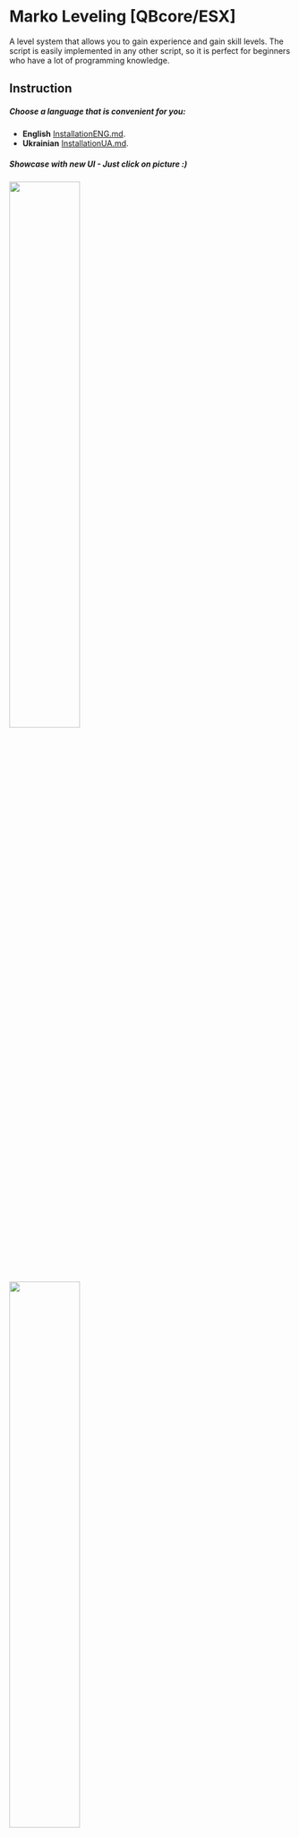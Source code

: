 # Marko Leveling [QBcore/ESX]

A level system that allows you to gain experience and gain skill levels.
The script is easily implemented in any other script, so it is perfect for beginners who have a lot of programming knowledge.

## Instruction
##### Choose a language that is convenient for you:
* **English** [InstallationENG.md](InstallationENG.md).
* **Ukrainian** [InstallationUA.md](InstallationUA.md).

##### Showcase with new UI - Just click on picture :)
[<img src="https://i.imgur.com/mEH5AJE.png" width="50%">](https://youtu.be/TxTY8hCCl5M "Showcase with new UI: 55")

[<img src="https://i.imgur.com/ClGlR4N.png" width="50%">](https://youtu.be/S1BcGt5Gfrs "Showcase - NOTIFICATION UI: 55")

## Other Scripts

[  [**TEBEX**]](https://marko-scripts.tebex.io/category/2612556)

## SUPPORT
[![Discord](https://img.shields.io/badge/Discord-ES%20Community-7289DA.svg)](https://discord.gg/zXJsMTyrqN)
